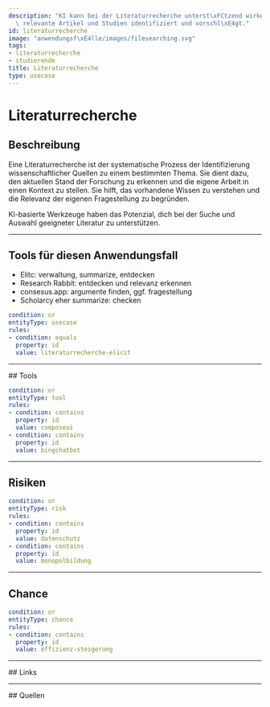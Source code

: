 ```yaml
---
description: "KI kann bei der Literaturrecherche unterst\xFCtzend wirken, indem sie\
  \ relevante Artikel und Studien identifiziert und vorschl\xE4gt."
id: literaturrecherche
image: "anwendungsf\xE4lle/images/filesearching.svg"
tags:
- literaturrecherche
- studierende
title: Literaturrecherche
type: usecase
---
```



# Literaturrecherche

## Beschreibung

Eine Literaturrecherche ist der systematische Prozess der Identifizierung wissenschaftlicher Quellen zu einem bestimmten Thema. Sie dient dazu, den aktuellen Stand der Forschung zu erkennen und die eigene Arbeit in einen Kontext zu stellen. Sie hilft, das vorhandene Wissen zu verstehen und die Relevanz der eigenen Fragestellung zu begründen.

KI-basierte Werkzeuge haben das Potenzial, dich bei der Suche und Auswahl geeigneter Literatur zu unterstützen.

---

## Tools für diesen Anwendungsfall

- Elitc: verwaltung, summarize, entdecken
- Research Rabbit: entdecken und relevanz erkennen
- consesus.app: argumente finden, ggf. fragestellung
- Scholarcy eher summarize: checken

```yaml
condition: or
entityType: usecase
rules:
- condition: equals
  property: id
  value: literaturrecherche-elicit 
```

---

## Tools

```yaml
condition: or
entityType: tool
rules:
- condition: contains
  property: id
  value: composeai
- condition: contains
  property: id
  value: bingchatbot
```

---

## Risiken

```yaml
condition: or
entityType: risk
rules:
- condition: contains
  property: id
  value: datenschutz
- condition: contains
  property: id
  value: monopolbildung
```

---

## Chance

```yaml
condition: or
entityType: chance
rules:
- condition: contains
  property: id
  value: effizienz-steigerung
```

---

## Links

---

## Quellen